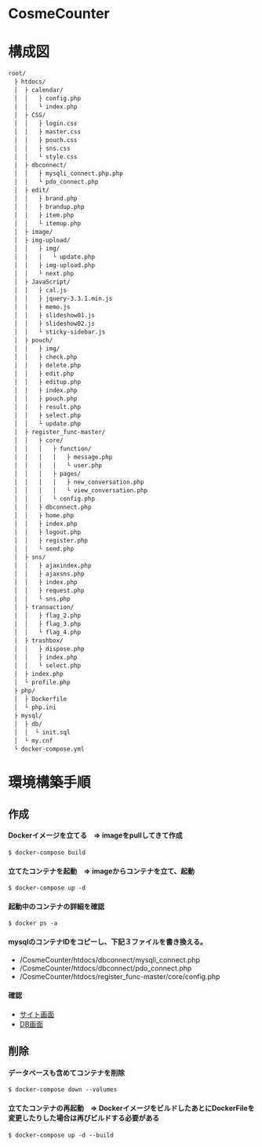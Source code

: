 # CosmeCounter
# 構成図
```
root/
　├ htdocs/
　│  ├ calendar/
　│  │   ├ config.php
　│  │   └ index.php
　│  ├ CSS/
　│  │   ├ login.css
　│  │   ├ master.css
　│  │   ├ pouch.css
　│  │   ├ sns.css
　│  │   └ style.css
　│  ├ dbconnect/
　│  │   ├ mysqli_connect.php.php
　│  │   └ pdo_connect.php
　│  ├ edit/
　│  │   ├ brand.php
　│  │   ├ brandup.php
　│  │   ├ item.php
　│  │   └ itemup.php
　│  ├ image/
　│  ├ img-upload/
　│  │   ├ img/
　│  │   │   └ update.php
　│  │   ├ img-upload.php
　│  │   └ next.php
　│  ├ JavaScript/
　│  │   ├ cal.js
　│  │   ├ jquery-3.3.1.min.js
　│  │   ├ memo.js
　│  │   ├ slideshow01.js
　│  │   ├ slideshow02.js
　│  │   └ sticky-sidebar.js
　│  ├ pouch/
　│  │   ├ img/
　│  │   ├ check.php
　│  │   ├ delete.php
　│  │   ├ edit.php
　│  │   ├ editup.php
　│  │   ├ index.php
　│  │   ├ pouch.php
　│  │   ├ result.php
　│  │   ├ select.php
　│  │   └ update.php
　│  ├ register_func-master/
　│  │   ├ core/
　│  │   │   ├ function/
　│  │   │   │   ├ message.php
　│  │   │   │   └ user.php
　│  │   │   ├ pages/
　│  │   │   │   ├ new_conversation.php
　│  │   │   │   └ view_conversation.php
　│  │   │   └ config.php
　│  │   ├ dbconnect.php
　│  │   ├ home.php
　│  │   ├ index.php
　│  │   ├ logout.php
　│  │   ├ register.php
　│  │   └ send.php
　│  ├ sns/
　│  │   ├ ajaxindex.php
　│  │   ├ ajaxsns.php
　│  │   ├ index.php
　│  │   ├ request.php
　│  │   └ sns.php
　│  ├ transaction/
　│  │   ├ flag_2.php
　│  │   ├ flag_3.php
　│  │   └ flag_4.php
　│  ├ trashbox/
　│  │   ├ dispose.php
　│  │   ├ index.php
　│  │   └ select.php
　│  ├ index.php
　│  └ profile.php
　├ php/
　│  ├ Dockerfile
　│  └ php.ini
　├ mysql/
　│  ├ db/
　│  │  └ init.sql
　│  └ my.cnf
　└ docker-compose.yml
```

# 環境構築手順
## 作成

#### Dockerイメージを立てる　=> imageをpullしてきて作成
```
$ docker-compose build
```

#### 立てたコンテナを起動　=> imageからコンテナを立て、起動
```
$ docker-compose up -d
```

#### 起動中のコンテナの詳細を確認
```
$ docker ps -a
```
#### mysqlのコンテナIDをコピーし、下記３ファイルを書き換える。

* /CosmeCounter/htdocs/dbconnect/mysqli_connect.php
* /CosmeCounter/htdocs/dbconnect/pdo_connect.php
* /CosmeCounter/htdocs/register_func-master/core/config.php

#### 確認
* [サイト画面](http://localhost)
* [DB画面](http://localhost:8080)

## 削除

#### データベースも含めてコンテナを削除
```
$ docker-compose down --volumes
```
#### 立てたコンテナの再起動　=> DockerイメージをビルドしたあとにDockerFileを変更したりした場合は再びビルドする必要がある
```
$ docker-compose up -d --build
```
